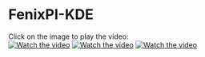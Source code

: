 # FenixPI-KDE
Click on the image to play the video:<br>
[![Watch the video](https://img.youtube.com/vi/IAFghWV7OOE/maxresdefault.jpg)](https://youtu.be/IAFghWV7OOE)
[![Watch the video](https://img.youtube.com/vi/psQUqIOxwRo/maxresdefault.jpg)](https://youtu.be/psQUqIOxwRo)
[![Watch the video](https://img.youtube.com/vi/pYOun_Zna7c/maxresdefault.jpg)](https://youtu.be/pYOun_Zna7c)


